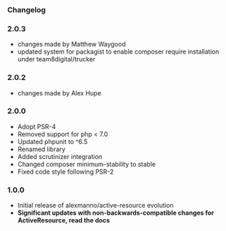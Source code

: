### Changelog

### 2.0.3
- changes made by Matthew Waygood
- updated system for packagist to enable composer require installation under team8digital/trucker

### 2.0.2
- changes made by Alex Hupe

### 2.0.0
- Adopt PSR-4
- Removed support for php < 7.0
- Updated phpunit to ^6.5
- Renamed library
- Added scrutinizer integration
- Changed composer minimum-stability to stable
- Fixed code style following PSR-2

### 1.0.0
- Initial release of alexmanno/active-resource evolution
- **Significant updates with non-backwards-compatible changes for ActiveResource, read the docs**
